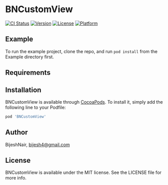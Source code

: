 # BNCustomView

[![CI Status](https://img.shields.io/travis/BijeshNair/BNCustomView.svg?style=flat)](https://travis-ci.org/BijeshNair/BNCustomView)
[![Version](https://img.shields.io/cocoapods/v/BNCustomView.svg?style=flat)](https://cocoapods.org/pods/BNCustomView)
[![License](https://img.shields.io/cocoapods/l/BNCustomView.svg?style=flat)](https://cocoapods.org/pods/BNCustomView)
[![Platform](https://img.shields.io/cocoapods/p/BNCustomView.svg?style=flat)](https://cocoapods.org/pods/BNCustomView)

## Example

To run the example project, clone the repo, and run `pod install` from the Example directory first.

## Requirements

## Installation

BNCustomView is available through [CocoaPods](https://cocoapods.org). To install
it, simply add the following line to your Podfile:

```ruby
pod 'BNCustomView'
```

## Author

BijeshNair, bijesh4@gmail.com

## License

BNCustomView is available under the MIT license. See the LICENSE file for more info.
